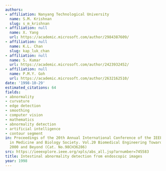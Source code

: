 ```yaml
---
authors:
- affiliation: Nanyang Technological University
  name: S.M. Krishnan
  slug: s_m_krishnan
- affiliation: null
  name: X. Yang
  url: https://academic.microsoft.com/author/2984387609/
- affiliation: null
  name: K.L. Chan
  slug: kap_luk_chan
- affiliation: null
  name: S. Kumar
  url: https://academic.microsoft.com/author/2423932452/
- affiliation: null
  name: P.M.Y. Goh
  url: https://academic.microsoft.com/author/2632162510/
date: '1998-10-29'
estimated_citations: 64
fields:
- abnormality
- curvature
- edge detection
- smoothing
- computer vision
- mathematics
- abnormality detection
- artificial intelligence
- contour segment
in: Proceedings of the 20th Annual International Conference of the IEEE Engineering
  in Medicine and Biology Society. Vol.20 Biomedical Engineering Towards the Year
  2000 and Beyond (Cat. No.98CH36286)
src: https://ieeexplore.ieee.org/xpls/abs_all.jsp?arnumber=745583
title: Intestinal abnormality detection from endoscopic images
year: 1998
---
```

